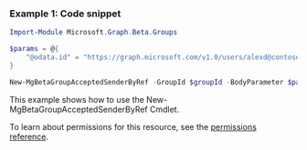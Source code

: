 ### Example 1: Code snippet

```powershellImport-Module Microsoft.Graph.Beta.Groups

$params = @{
	"@odata.id" = "https://graph.microsoft.com/v1.0/users/alexd@contoso.com"
}

New-MgBetaGroupAcceptedSenderByRef -GroupId $groupId -BodyParameter $params
```
This example shows how to use the New-MgBetaGroupAcceptedSenderByRef Cmdlet.
To learn about permissions for this resource, see the [permissions reference](/graph/permissions-reference).

